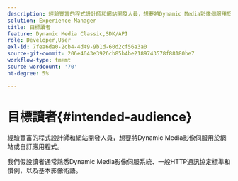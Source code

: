 ```yaml
---
description: 經驗豐富的程式設計師和網站開發人員，想要將Dynamic Media影像伺服用於網站或自訂應用程式。
solution: Experience Manager
title: 目標讀者
feature: Dynamic Media Classic,SDK/API
role: Developer,User
exl-id: 7fea6da0-2cb4-4d49-9b1d-60d2cf56a3a0
source-git-commit: 206e4643e3926cb85b4be2189743578f88180be7
workflow-type: tm+mt
source-wordcount: '70'
ht-degree: 5%

---
```


# 目標讀者{#intended-audience}

經驗豐富的程式設計師和網站開發人員，想要將Dynamic Media影像伺服用於網站或自訂應用程式。

我們假設讀者通常熟悉Dynamic Media影像伺服系統、一般HTTP通訊協定標準和慣例，以及基本影像術語。
